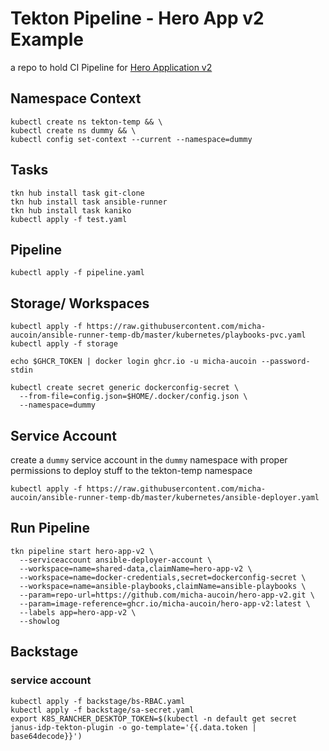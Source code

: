 # Tekton Pipeline - Hero App v2 Example

a repo to hold CI Pipeline for [Hero Application v2](https://github.com/micha-aucoin/hero-app-v2)

## Namespace Context

```shell
kubectl create ns tekton-temp && \
kubectl create ns dummy && \
kubectl config set-context --current --namespace=dummy
```

## Tasks

```shell
tkn hub install task git-clone
tkn hub install task ansible-runner
tkn hub install task kaniko
kubectl apply -f test.yaml
```

## Pipeline

```shell
kubectl apply -f pipeline.yaml
```

## Storage/ Workspaces

```shell
kubectl apply -f https://raw.githubusercontent.com/micha-aucoin/ansible-runner-temp-db/master/kubernetes/playbooks-pvc.yaml
kubectl apply -f storage
```
```shell
echo $GHCR_TOKEN | docker login ghcr.io -u micha-aucoin --password-stdin

kubectl create secret generic dockerconfig-secret \
  --from-file=config.json=$HOME/.docker/config.json \
  --namespace=dummy
```

## Service Account

create a `dummy` service account in the `dummy` namespace with proper permissions to deploy stuff to the tekton-temp namespace

```shell
kubectl apply -f https://raw.githubusercontent.com/micha-aucoin/ansible-runner-temp-db/master/kubernetes/ansible-deployer.yaml
```

## Run Pipeline

```shell
tkn pipeline start hero-app-v2 \
  --serviceaccount ansible-deployer-account \
  --workspace=name=shared-data,claimName=hero-app-v2 \
  --workspace=name=docker-credentials,secret=dockerconfig-secret \
  --workspace=name=ansible-playbooks,claimName=ansible-playbooks \
  --param=repo-url=https://github.com/micha-aucoin/hero-app-v2.git \
  --param=image-reference=ghcr.io/micha-aucoin/hero-app-v2:latest \
  --labels app=hero-app-v2 \
  --showlog
```

## Backstage

### service account

```shell
kubectl apply -f backstage/bs-RBAC.yaml
kubectl apply -f backstage/sa-secret.yaml
export K8S_RANCHER_DESKTOP_TOKEN=$(kubectl -n default get secret janus-idp-tekton-plugin -o go-template='{{.data.token | base64decode}}')
```
